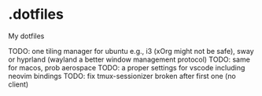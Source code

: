# .dotfiles

My dotfiles

TODO: one tiling manager for ubuntu e.g., i3 (xOrg might not be safe), sway or hyprland (wayland a better window management protocol)
TODO: same for macos, prob aerospace
TODO: a proper settings for vscode including neovim bindings
TODO: fix tmux-sessionizer broken after first one (no client)

